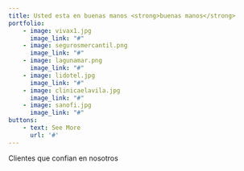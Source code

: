 ```yaml
---
title: Usted esta en buenas manos <strong>buenas manos</strong>
portfolio:
    - image: vivax1.jpg
      image_link: "#"
    - image: segurosmercantil.png
      image_link: "#"
    - image: lagunamar.png
      image_link: "#"
    - image: lidotel.jpg
      image_link: "#"
    - image: clinicaelavila.jpg
      image_link: "#"
    - image: sanofi.jpg
      image_link: "#"
buttons:
    - text: See More
      url: '#'             
---
```


Clientes que confian en nosotros

